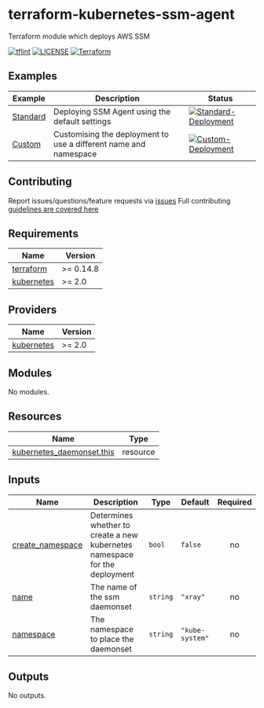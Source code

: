 # terraform-kubernetes-ssm-agent

Terraform module which deploys AWS SSM

[![tflint](https://github.com/bailey84j/terraform-kubernetes-ssm-agent/actions/workflows/tflint.yml/badge.svg)](https://github.com/bailey84j/terraform-kubernetes-ssm-agent/actions/workflows/tflint.yml)
[![LICENSE](https://img.shields.io/github/license/bailey84j/terraform-kubernetes-ssm-agent)](https://github.com/bailey84j/terraform-kubernetes-ssm-agent/blob/master/LICENSE)
[![Terraform](https://img.shields.io/badge/tf->%3D0.14.8-blue.svg)](https://www.terraform.io/downloads)


## Examples

| Example | Description | Status|
|---------|-------------|-------|
| [Standard](https://github.com/bailey84j/terraform-kubernetes-ssm-agent/tree/master/examples/standard)| Deploying SSM Agent using the default settings|[![Standard-Deployment](https://github.com/bailey84j/terraform-kubernetes-ssm-agent/actions/workflows/standard-deployment.yml/badge.svg)](https://github.com/bailey84j/terraform-kubernetes-ssm-agent/actions/workflows/standard-deployment.yml) 
| [Custom](https://github.com/bailey84j/terraform-kubernetes-ssm-agent/tree/master/examples/custom)| Customising the deployment to use a different name and namespace| [![Custom-Deployment](https://github.com/bailey84j/terraform-kubernetes-ssm-agent/actions/workflows/custom-deployment.yml/badge.svg)](https://github.com/bailey84j/terraform-kubernetes-ssm-agent/actions/workflows/custom-deployment.yml)


## Contributing

Report issues/questions/feature requests via [issues](https://github.com/bailey84j/terraform-kubernetes-ssm-agent/issues/new)
Full contributing [guidelines are covered here](https://github.com/bailey84j/terraform-kubernetes-ssm-agent/blob/master/.github/CONTRIBUTING.md)

<!-- BEGIN_TF_DOCS -->
## Requirements

| Name | Version |
|------|---------|
| <a name="requirement_terraform"></a> [terraform](#requirement\_terraform) | >= 0.14.8 |
| <a name="requirement_kubernetes"></a> [kubernetes](#requirement\_kubernetes) | >= 2.0 |

## Providers

| Name | Version |
|------|---------|
| <a name="provider_kubernetes"></a> [kubernetes](#provider\_kubernetes) | >= 2.0 |

## Modules

No modules.

## Resources

| Name | Type |
|------|------|
| [kubernetes_daemonset.this](https://registry.terraform.io/providers/hashicorp/kubernetes/latest/docs/resources/daemonset) | resource |

## Inputs

| Name | Description | Type | Default | Required |
|------|-------------|------|---------|:--------:|
| <a name="input_create_namespace"></a> [create\_namespace](#input\_create\_namespace) | Determines whether to create a new kubernetes namespace for the deployment | `bool` | `false` | no |
| <a name="input_name"></a> [name](#input\_name) | The name of the ssm daemonset | `string` | `"xray"` | no |
| <a name="input_namespace"></a> [namespace](#input\_namespace) | The namespace to place the daemonset | `string` | `"kube-system"` | no |

## Outputs

No outputs.
<!-- END_TF_DOCS -->
